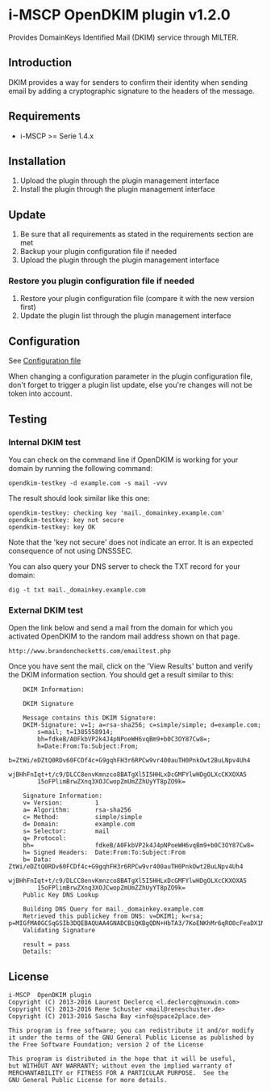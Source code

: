# i-MSCP OpenDKIM plugin v1.2.0

Provides DomainKeys Identified Mail (DKIM) service through MILTER.

## Introduction

DKIM provides a way for senders to confirm their identity when sending email by
adding a cryptographic signature to the headers of the message.

## Requirements

* i-MSCP >= Serie 1.4.x

## Installation

1. Upload the plugin through the plugin management interface
2. Install the plugin through the plugin management interface

## Update

1. Be sure that all requirements as stated in the requirements section are met
2. Backup your plugin configuration file if needed
3. Upload the plugin through the plugin management interface

### Restore you plugin configuration file if needed

1. Restore your plugin configuration file (compare it with the new version first)
2. Update the plugin list through the plugin management interface

## Configuration

See [Configuration file](../OpenDKIM/config.php)

When changing a configuration parameter in the plugin configuration file, don't
forget to trigger a plugin list update, else you're changes will not be token
into account.

## Testing

### Internal DKIM test

You can check on the command line if OpenDKIM is working for your domain by
running the following command:

```
opendkim-testkey -d example.com -s mail -vvv
```

The result should look similar like this one:

```
opendkim-testkey: checking key 'mail._domainkey.example.com'
opendkim-testkey: key not secure
opendkim-testkey: key OK
```

Note that the 'key not secure' does not indicate an error. It is an expected
consequence of not using DNSSSEC.

You can also query your DNS server to check the TXT record for your domain:

```
dig -t txt mail._domainkey.example.com
```

### External DKIM test

Open the link below and send a mail from the domain for which you activated OpenDKIM to the random mail address shown on
that page.

    http://www.brandonchecketts.com/emailtest.php

Once you have sent the mail, click on the 'View Results' button and verify the DKIM information section. You should get
a result similar to this:

```
    DKIM Information:
    
    DKIM Signature
    
    Message contains this DKIM Signature:
    DKIM-Signature: v=1; a=rsa-sha256; c=simple/simple; d=example.com;
        s=mail; t=1385558914;
        bh=fdkeB/A0FkbVP2k4J4pNPoeWH6vqBm9+b0C3OY87Cw8=;
        h=Date:From:To:Subject:From;
        b=ZtWi/eDZtQ0RDv60FCDf4c+G9gqhFH3r6RPCw9vr400auTH0PnkOwt2BuLNpv4Uh4
        wjBHhFnIqt+t/c9/DLCC8envKmnzco8BATgXl5I5HHLxDcGMFYlwHDgOLXcCKXOXA5
        15oFPlimBrwZXnq3XOJCwopZmUmZZhUyYT8pZO9k=
    
    Signature Information:
    v= Version:         1
    a= Algorithm:       rsa-sha256
    c= Method:          simple/simple
    d= Domain:          example.com
    s= Selector:        mail
    q= Protocol:        
    bh=                 fdkeB/A0FkbVP2k4J4pNPoeWH6vqBm9+b0C3OY87Cw8=
    h= Signed Headers:  Date:From:To:Subject:From
    b= Data:            ZtWi/eDZtQ0RDv60FCDf4c+G9gqhFH3r6RPCw9vr400auTH0PnkOwt2BuLNpv4Uh4
        wjBHhFnIqt+t/c9/DLCC8envKmnzco8BATgXl5I5HHLxDcGMFYlwHDgOLXcCKXOXA5
        15oFPlimBrwZXnq3XOJCwopZmUmZZhUyYT8pZO9k=
    Public Key DNS Lookup
    
    Building DNS Query for mail._domainkey.example.com
    Retrieved this publickey from DNS: v=DKIM1; k=rsa; p=MIGfMA0GCSqGSIb3DQEBAQUAA4GNADCBiQKBgQDN+HbTA3/7KoENKhMr6qRO0cFeaDX1NSD5Xe7zkGhkvOnajIrhycu0XyxzHLTTSbFLq9juJmUbPmP9OVj44o0p/NqoLQ9oWjfkcM+7nq+S4QYGoM7h+SMcxjFm05mo0LdessYi/Sw5z6x87nMkLD/wQViDvctss4srrPTr/hqD+wIDAQAB
    Validating Signature
    
    result = pass
    Details:  
```

## License

    i-MSCP  OpenDKIM plugin
    Copyright (C) 2013-2016 Laurent Declercq <l.declercq@nuxwin.com>
    Copyright (C) 2013-2016 Rene Schuster <mail@reneschuster.de>
    Copyright (C) 2013-2016 Sascha Bay <info@space2place.de>
    
    This program is free software; you can redistribute it and/or modify
    it under the terms of the GNU General Public License as published by
    the Free Software Foundation; version 2 of the License
    
    This program is distributed in the hope that it will be useful,
    but WITHOUT ANY WARRANTY; without even the implied warranty of
    MERCHANTABILITY or FITNESS FOR A PARTICULAR PURPOSE.  See the
    GNU General Public License for more details.

